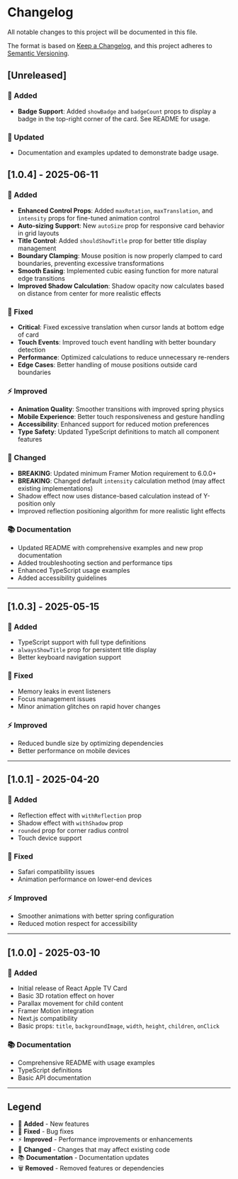 # Changelog

All notable changes to this project will be documented in this file.

The format is based on [Keep a Changelog](https://keepachangelog.com/en/1.0.0/),
and this project adheres to [Semantic Versioning](https://semver.org/spec/v2.0.0.html).

## [Unreleased]

### 🚀 Added
- **Badge Support**: Added `showBadge` and `badgeCount` props to display a badge in the top-right corner of the card. See README for usage.

### 📝 Updated
- Documentation and examples updated to demonstrate badge usage.

## [1.0.4] - 2025-06-11

### 🚀 Added
- **Enhanced Control Props**: Added `maxRotation`, `maxTranslation`, and `intensity` props for fine-tuned animation control
- **Auto-sizing Support**: New `autoSize` prop for responsive card behavior in grid layouts
- **Title Control**: Added `shouldShowTitle` prop for better title display management
- **Boundary Clamping**: Mouse position is now properly clamped to card boundaries, preventing excessive transformations
- **Smooth Easing**: Implemented cubic easing function for more natural edge transitions
- **Improved Shadow Calculation**: Shadow opacity now calculates based on distance from center for more realistic effects

### 🐛 Fixed
- **Critical**: Fixed excessive translation when cursor lands at bottom edge of card
- **Touch Events**: Improved touch event handling with better boundary detection
- **Performance**: Optimized calculations to reduce unnecessary re-renders
- **Edge Cases**: Better handling of mouse positions outside card boundaries

### ⚡ Improved
- **Animation Quality**: Smoother transitions with improved spring physics
- **Mobile Experience**: Better touch responsiveness and gesture handling
- **Accessibility**: Enhanced support for reduced motion preferences
- **Type Safety**: Updated TypeScript definitions to match all component features

### 🔧 Changed
- **BREAKING**: Updated minimum Framer Motion requirement to 6.0.0+
- **BREAKING**: Changed default `intensity` calculation method (may affect existing implementations)
- Shadow effect now uses distance-based calculation instead of Y-position only
- Improved reflection positioning algorithm for more realistic light effects

### 📚 Documentation
- Updated README with comprehensive examples and new prop documentation
- Added troubleshooting section and performance tips
- Enhanced TypeScript usage examples
- Added accessibility guidelines

---

## [1.0.3] - 2025-05-15

### 🚀 Added
- TypeScript support with full type definitions
- `alwaysShowTitle` prop for persistent title display
- Better keyboard navigation support

### 🐛 Fixed
- Memory leaks in event listeners
- Focus management issues
- Minor animation glitches on rapid hover changes

### ⚡ Improved
- Reduced bundle size by optimizing dependencies
- Better performance on mobile devices

---

## [1.0.1] - 2025-04-20

### 🚀 Added
- Reflection effect with `withReflection` prop
- Shadow effect with `withShadow` prop
- `rounded` prop for corner radius control
- Touch device support

### 🐛 Fixed
- Safari compatibility issues
- Animation performance on lower-end devices

### ⚡ Improved
- Smoother animations with better spring configuration
- Reduced motion respect for accessibility

---

## [1.0.0] - 2025-03-10

### 🚀 Added
- Initial release of React Apple TV Card
- Basic 3D rotation effect on hover
- Parallax movement for child content
- Framer Motion integration
- Next.js compatibility
- Basic props: `title`, `backgroundImage`, `width`, `height`, `children`, `onClick`

### 📚 Documentation
- Comprehensive README with usage examples
- TypeScript definitions
- Basic API documentation

---

## Legend

- 🚀 **Added** - New features
- 🐛 **Fixed** - Bug fixes
- ⚡ **Improved** - Performance improvements or enhancements
- 🔧 **Changed** - Changes that may affect existing code
- 📚 **Documentation** - Documentation updates
- 🗑️ **Removed** - Removed features or dependencies